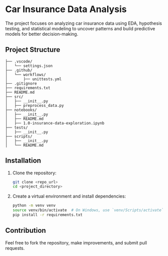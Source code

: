 # Car Insurance Data Analysis
The project focuses on analyzing car insurance data using EDA, hypothesis testing, and statistical modeling to uncover patterns and build predictive models for better decision-making.

## Project Structure

```
├── .vscode/
│   └── settings.json
├── .github/
│   └── workflows/
│       ├── unittests.yml
├── .gitignore
├── requirements.txt
├── README.md
├── src/
│   ├── __init__.py
│   ├── preprocess_data.py
├── notebooks/
│   ├── __init__.py
│   ├── README.md
│   ├── 1.0-insurance-data-exploration.ipynb
├── tests/
│   ├── __init__.py
├── scripts/
│   ├── __init__.py
│   └── README.md

```

## Installation

1. Clone the repository:
   ```bash
   git clone <repo_url>
   cd <project_directory>
   ```

2. Create a virtual environment and install dependencies:
   ```bash
   python -m venv venv
   source venv/bin/activate  # On Windows, use `venv/Scripts/activate`
   pip install -r requirements.txt
   ```

## Contribution

Feel free to fork the repository, make improvements, and submit pull requests.